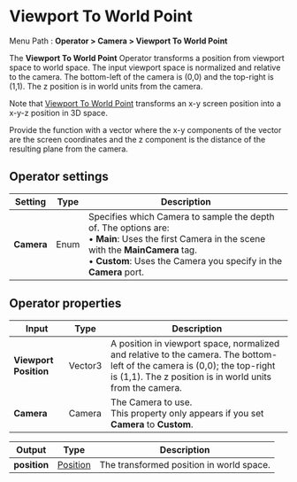 # Viewport To World Point

Menu Path : **Operator > Camera > Viewport To World Point**

The **Viewport To World Point** Operator transforms a position from viewport space to world space. The input viewport space is normalized and relative to the camera. The bottom-left of the camera is (0,0) and the top-right is (1,1). The z position is in world units from the camera.

Note that [Viewport To World Point](https://docs.unity3d.com/ScriptReference/Camera.ViewportToWorldPoint.html) transforms an x-y screen position into a x-y-z position in 3D space.

Provide the function with a vector where the x-y components of the vector are the screen coordinates and the z component is the distance of the resulting plane from the camera.

## Operator settings

| **Setting** | **Type** | **Description**                                              |
| ----------- | -------- | ------------------------------------------------------------ |
| **Camera**  | Enum     | Specifies which Camera to sample the depth of. The options are:<br/>&#8226; **Main**: Uses the first Camera in the scene with the **MainCamera** tag.<br/>&#8226; **Custom**: Uses the Camera you specify in the **Camera** port. |

## Operator properties

| **Input**             | **Type** | **Description**                                              |
| --------------------- | -------- | ------------------------------------------------------------ |
| **Viewport Position** | Vector3  | A position in viewport space, normalized and relative to the camera. The bottom-left of the camera is (0,0); the top-right is (1,1). The z position is in world units from the camera. |
| **Camera**            | Camera   | The Camera to use.<br/>This property only appears if you set **Camera** to **Custom**. |

| **Output**   | **Type**                     | **Description**                          |
| ------------ | ---------------------------- | ---------------------------------------- |
| **position** | [Position](Type-Position.md) | The transformed position in world space. |